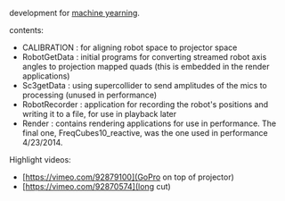 development for [machine yearning](http://soa.princeton.edu/content/plork-princeton-laptop-orchestra-performs-robot).

contents:
- CALIBRATION : for aligning robot space to projector space
- RobotGetData : initial programs for converting streamed robot axis angles to projection mapped quads (this is embedded in the render applications)
- Sc3getData : using supercollider to send amplitudes of the mics to processing (unused in performance)
- RobotRecorder : application for recording the robot's positions and writing it to a file, for use in playback later
- Render : contains rendering applications for use in performance. The final one, FreqCubes10_reactive, was the one used in performance 4/23/2014.

Highlight videos:
- [https://vimeo.com/92879100](GoPro on top of projector)
- [https://vimeo.com/92870574](long cut)